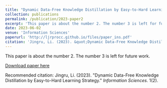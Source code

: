 ```yaml
---
title: "Dynamic Data-Free Knowledge Distillation by Easy-to-Hard Learning Strategy."
collection: publications
permalink: /publication/2023-paper2
excerpt: 'This paper is about the number 2. The number 3 is left for future work.'
date: 2023-06-02
venue: 'Information Sciences'
paperurl: 'http://ljrprocc.github.io/files/paper_ins.pdf'
citation: 'Jingru, Li. (2023). &quot;Dynamic Data-Free Knowledge Distillation by Easy-to-Hard Learning Strategy.&quot; <i>Information Sciences</i>. 1(2).'
---
```

This paper is about the number 2. The number 3 is left for future work.

[Download paper here](http://ljrprocc.github.io/files/paper_ins.pdf)

Recommended citation: Jingru, Li. (2023). "Dynamic Data-Free Knowledge Distillation by Easy-to-Hard Learning Strategy." <i>Information Sciences</i>. 1(2).